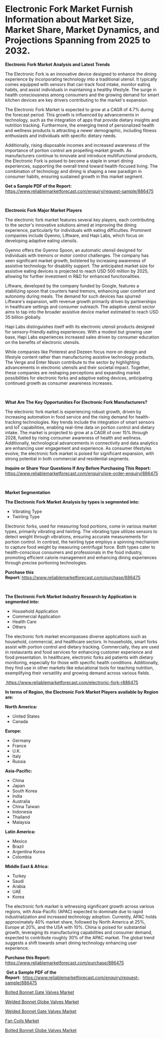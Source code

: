 <p><h1>Electronic Fork Market Furnish Information about Market Size, Market Share, Market Dynamics, and Projections Spanning from 2025 to 2032.</h1></p><p><strong>Electronic Fork Market Analysis and Latest Trends</strong></p>
<p><p>The Electronic Fork is an innovative device designed to enhance the dining experience by incorporating technology into a traditional utensil. It typically comes equipped with sensors that can track food intake, monitor eating habits, and assist individuals in maintaining a healthy lifestyle. The surge in health consciousness among consumers and the growing demand for smart kitchen devices are key drivers contributing to the market's expansion.</p><p>The Electronic Fork Market is expected to grow at a CAGR of 4.7% during the forecast period. This growth is influenced by advancements in technology, such as the integration of apps that provide dietary insights and nutrition tracking. Furthermore, the emerging trend of personalized health and wellness products is attracting a newer demographic, including fitness enthusiasts and individuals with specific dietary needs. </p><p>Additionally, rising disposable incomes and increased awareness of the importance of portion control are propelling market growth. As manufacturers continue to innovate and introduce multifunctional products, the Electronic Fork is poised to become a staple in smart dining experiences, supporting the overall trend toward health-focused living. The combination of technology and dining is shaping a new paradigm in consumer habits, ensuring sustained growth in this market segment.</p></p>
<p><strong>Get a Sample PDF of the Report:&nbsp;</strong> <a href="https://www.reliablemarketforecast.com/enquiry/request-sample/886475?utm_campaign=3445&utm_medium=2&utm_source=Github&utm_content=ia&utm_term=04042025&utm_id=electronic-fork">https://www.reliablemarketforecast.com/enquiry/request-sample/886475</a></p>
<p>&nbsp;</p>
<p><strong>Electronic Fork Major Market Players</strong></p>
<p><p>The electronic fork market features several key players, each contributing to the sector's innovative solutions aimed at improving the dining experience, particularly for individuals with eating difficulties. Prominent companies include Gyenno, Liftware, and Hapi Labs, which focus on developing adaptive eating utensils. </p><p>Gyenno offers the Gyenno Spoon, an automatic utensil designed for individuals with tremors or motor control challenges. The company has seen significant market growth, bolstered by increasing awareness of assistive technology for disability support. The anticipated market size for assistive eating devices is projected to reach USD 500 million by 2025, allowing for further investment in R&D for enhanced functionalities.</p><p>Liftware, developed by the company funded by Google, features a stabilizing spoon that counters hand tremors, enhancing user comfort and autonomy during meals. The demand for such devices has spurred Liftware's expansion, with revenue growth primarily driven by partnerships in healthcare settings and consumer outreach. The adaptive utensil sector aims to tap into the broader assistive device market estimated to reach USD 35 billion globally.</p><p>Hapi Labs distinguishes itself with its electronic utensil products designed for sensory-friendly eating experiences. With a modest but growing user base, Hapi Labs experiences increased sales driven by consumer education on the benefits of electronic utensils.</p><p>While companies like Pinterest and Dezeen focus more on design and lifestyle content rather than manufacturing assistive technology products, The Verge and Enter Nissin contribute to the sector by highlighting advancements in electronic utensils and their societal impact. Together, these companies are reshaping perceptions and expanding market possibilities for electronic forks and adaptive eating devices, anticipating continued growth as consumer awareness increases.</p></p>
<p>&nbsp;</p>
<p><strong>What Are The Key Opportunities For Electronic Fork Manufacturers?</strong></p>
<p><p>The electronic fork market is experiencing robust growth, driven by increasing automation in food service and the rising demand for health-tracking technologies. Key trends include the integration of smart sensors and IoT capabilities, enabling real-time data on portion control and dietary intake. The market is projected to grow at a CAGR of over 15% through 2028, fueled by rising consumer awareness of health and wellness. Additionally, technological advancements in connectivity and data analytics are enhancing user engagement and experience. As consumer lifestyles evolve, the electronic fork market is poised for significant expansion, with strong potential in both commercial and residential segments.</p></p>
<p><strong>Inquire or Share Your Questions If Any Before Purchasing This Report:</strong> <a href="https://www.reliablemarketforecast.com/enquiry/pre-order-enquiry/886475?utm_campaign=3445&utm_medium=2&utm_source=Github&utm_content=ia&utm_term=04042025&utm_id=electronic-fork">https://www.reliablemarketforecast.com/enquiry/pre-order-enquiry/886475</a></p>
<p>&nbsp;</p>
<p><strong>Market Segmentation</strong></p>
<p><strong>The Electronic Fork Market Analysis by types is segmented into:</strong></p>
<p><ul><li>Vibrating Type</li><li>Twirling Type</li></ul></p>
<p><p>Electronic forks, used for measuring food portions, come in various market types, primarily vibrating and twirling. The vibrating type utilizes sensors to detect weight through vibrations, ensuring accurate measurements for portion control. In contrast, the twirling type employs a spinning mechanism to capture food weight by measuring centrifugal force. Both types cater to health-conscious consumers and professionals in the food industry, promoting efficient calorie management and enhancing dining experiences through precise portioning technologies.</p></p>
<p><strong>Purchase this Report:&nbsp;</strong><a href="https://www.reliablemarketforecast.com/purchase/886475?utm_campaign=3445&utm_medium=2&utm_source=Github&utm_content=ia&utm_term=04042025&utm_id=electronic-fork">https://www.reliablemarketforecast.com/purchase/886475</a></p>
<p>&nbsp;</p>
<p><strong>The Electronic Fork Market Industry Research by Application is segmented into:</strong></p>
<p><ul><li>Household Application</li><li>Commercial Application</li><li>Health Care</li><li>Others</li></ul></p>
<p><p>The electronic fork market encompasses diverse applications such as household, commercial, and healthcare sectors. In households, smart forks assist with portion control and dietary tracking. Commercially, they are used in restaurants and food services for enhancing customer experience and food presentation. In healthcare, electronic forks aid patients with dietary monitoring, especially for those with specific health conditions. Additionally, they find use in other markets like educational tools for teaching nutrition, exemplifying their versatility and growing demand across various fields.</p></p>
<p><a href="https://www.reliablemarketforecast.com/electronic-fork-r886475?utm_campaign=3445&utm_medium=2&utm_source=Github&utm_content=ia&utm_term=04042025&utm_id=electronic-fork">&nbsp;https://www.reliablemarketforecast.com/electronic-fork-r886475</a></p>
<p><strong>In terms of Region, the Electronic Fork Market Players available by Region are:</strong></p>
<p>
    <p> <strong> North America: </strong>
        <ul>
            <li>United States</li>
            <li>Canada</li>
        </ul>
        </p> 
    <p> <strong> Europe: </strong>
        <ul>
            <li>Germany</li>
            <li>France</li>
            <li>U.K.</li>
            <li>Italy</li>
            <li>Russia</li>
        </ul>
        </p> 
    <p> <strong> Asia-Pacific: </strong>
        <ul>
            <li>China</li>
            <li>Japan</li>
            <li>South Korea</li>
            <li>India</li>
            <li>Australia</li>
            <li>China Taiwan</li>
            <li>Indonesia</li>
            <li>Thailand</li>
            <li>Malaysia</li>
        </ul>
        </p> 
    <p> <strong> Latin America: </strong>
        <ul>
            <li>Mexico</li>
            <li>Brazil</li>
            <li>Argentina Korea</li>
            <li>Colombia</li>
        </ul>
        </p> 
    <p> <strong> Middle East & Africa: </strong>
        <ul>
            <li>Turkey</li>
            <li>Saudi</li>
            <li>Arabia</li>
            <li>UAE</li>
            <li>Korea</li>
        </ul>
    </p>
    </p>
<p><p>The electronic fork market is witnessing significant growth across various regions, with Asia-Pacific (APAC) expected to dominate due to rapid industrialization and increased technology adoption. Currently, APAC holds approximately 40% market share, followed by North America at 25%, Europe at 20%, and the USA with 10%. China is poised for substantial growth, leveraging its manufacturing capabilities and consumer demand, expected to contribute roughly 30% of the APAC market. The global trend suggests a shift towards smart dining technology enhancing user experience.</p></p>
<p><strong>Purchase this Report: </strong><a href="https://www.reliablemarketforecast.com/purchase/886475?utm_campaign=3445&utm_medium=2&utm_source=Github&utm_content=ia&utm_term=04042025&utm_id=electronic-fork">https://www.reliablemarketforecast.com/purchase/886475</a></p>
<p>&nbsp;<strong>Get a Sample PDF of the Report:&nbsp;&nbsp;</strong><a href="https://www.reliablemarketforecast.com/enquiry/request-sample/886475?utm_campaign=3445&utm_medium=2&utm_source=Github&utm_content=ia&utm_term=04042025&utm_id=electronic-fork">https://www.reliablemarketforecast.com/enquiry/request-sample/886475</a></p>
<p><strong></strong></p>
<p><p><a href="https://www.linkedin.com/pulse/insights-bolted-bonnet-gate-valves-market-from-2025-2032-dztxe?utm_campaign=3445&utm_medium=2&utm_source=Github&utm_content=ia&utm_term=04042025&utm_id=electronic-fork">Bolted Bonnet Gate Valves Market</a></p><p><a href="https://www.linkedin.com/pulse/welded-bonnet-globe-valves-market-study-findings-forecast-oksfe?utm_campaign=3445&utm_medium=2&utm_source=Github&utm_content=ia&utm_term=04042025&utm_id=electronic-fork">Welded Bonnet Globe Valves Market</a></p><p><a href="https://www.linkedin.com/pulse/competitive-intelligence-welded-bonnet-gate-valves-market-key-1mmie?utm_campaign=3445&utm_medium=2&utm_source=Github&utm_content=ia&utm_term=04042025&utm_id=electronic-fork">Welded Bonnet Gate Valves Market</a></p><p><a href="https://github.com/guyotkiferhi/Market-Research-Report-List-1/blob/main/fan-coils-market.md?utm_campaign=3445&utm_medium=2&utm_source=Github&utm_content=ia&utm_term=04042025&utm_id=electronic-fork">Fan Coils Market</a></p><p><a href="https://www.linkedin.com/pulse/bolted-bonnet-globe-valves-market-analysis-witch-focus-key-zw5ge?utm_campaign=3445&utm_medium=2&utm_source=Github&utm_content=ia&utm_term=04042025&utm_id=electronic-fork">Bolted Bonnet Globe Valves Market</a></p></p>